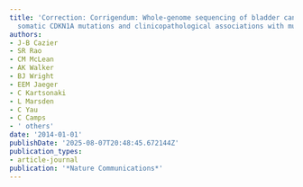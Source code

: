 ```yaml
---
title: 'Correction: Corrigendum: Whole-genome sequencing of bladder cancers reveals
  somatic CDKN1A mutations and clinicopathological associations with mutation burden'
authors:
- J-B Cazier
- SR Rao
- CM McLean
- AK Walker
- BJ Wright
- EEM Jaeger
- C Kartsonaki
- L Marsden
- C Yau
- C Camps
- ' others'
date: '2014-01-01'
publishDate: '2025-08-07T20:48:45.672144Z'
publication_types:
- article-journal
publication: '*Nature Communications*'
---
```

